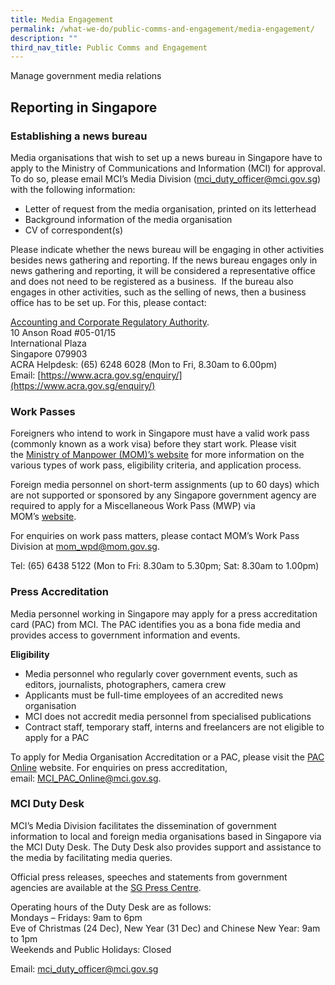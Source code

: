 ```yaml
---
title: Media Engagement
permalink: /what-we-do/public-comms-and-engagement/media-engagement/
description: ""
third_nav_title: Public Comms and Engagement
---
```

Manage government media relations

## Reporting in Singapore
  
### Establishing a news bureau  
  
Media organisations that wish to set up a news bureau in Singapore have to apply to the Ministry of Communications and Information (MCI) for approval. To do so, please email MCI’s Media Division ([mci_duty_officer@mci.gov.sg](mailto:mci_duty_officer@mci.gov.sg)) with the following information:   
  
* Letter of request from the media organisation, printed on its letterhead    
* Background information of the media organisation    
* CV of correspondent(s)  
  
Please indicate whether the news bureau will be engaging in other activities besides news gathering and reporting. If the news bureau engages only in news gathering and reporting, it will be considered a representative office and does not need to be registered as a business.  If the bureau also engages in other activities, such as the selling of news, then a business office has to be set up. For this, please contact:  
  
[Accounting and Corporate Regulatory Authority](https://www.acra.gov.sg/).     
10 Anson Road #05-01/15    
International Plaza    
Singapore 079903    
ACRA Helpdesk: (65) 6248 6028 (Mon to Fri, 8.30am to 6.00pm)    
Email: [https://www.acra.gov.sg/enquiry/](https://www.acra.gov.sg/enquiry/)  
  
### Work Passes  
  
Foreigners who intend to work in Singapore must have a valid work pass (commonly known as a work visa) before they start work. Please visit the [Ministry of Manpower (MOM)’s website](https://www.mom.gov.sg/passes-and-permits) for more information on the various types of work pass, eligibility criteria, and application process.    
  
Foreign media personnel on short-term assignments (up to 60 days) which are not supported or sponsored by any Singapore government agency are required to apply for a Miscellaneous Work Pass (MWP) via MOM’s [website](http://www.mom.gov.sg/passes-and-permits/miscellaneous-work-pass/apply-for-a-pass).   
  
For enquiries on work pass matters, please contact MOM’s Work Pass Division at [mom_wpd@mom.gov.sg](mailto:mom\_wpd@mom.gov.sg).

Tel: (65) 6438 5122 (Mon to Fri: 8.30am to 5.30pm; Sat: 8.30am to 1.00pm)
  
### Press Accreditation  
  
Media personnel working in Singapore may apply for a press accreditation card (PAC) from MCI. The PAC identifies you as a bona fide media and provides access to government information and events.    
  
**Eligibility**    
* Media personnel who regularly cover government events, such as editors, journalists, photographers, camera crew    
* Applicants must be full-time employees of an accredited news organisation    
* MCI does not accredit media personnel from specialised publications    
* Contract staff, temporary staff, interns and freelancers are not eligible to apply for a PAC  
  
To apply for Media Organisation Accreditation or a PAC, please visit the [PAC Online](http://www.mci.gov.sg/paconline) website.
For enquiries on press accreditation, email: [MCI_PAC_Online@mci.gov.sg](mailto:MCI\_PAC\_Online@mci.gov.sg).  
  
### MCI Duty Desk  
  
MCI’s Media Division facilitates the dissemination of government information to local and foreign media organisations based in Singapore via the MCI Duty Desk. The Duty Desk also provides support and assistance to the media by facilitating media queries.  
  
Official press releases, speeches and statements from government agencies are available at the [SG Press Centre](http://www.sgpc.gov.sg/).  
  
Operating hours of the Duty Desk are as follows:    
Mondays – Fridays: 9am to 6pm    
Eve of Christmas (24 Dec), New Year (31 Dec) and Chinese New Year: 9am to 1pm    
Weekends and Public Holidays: Closed  
  
Email: [mci_duty_officer@mci.gov.sg](mailto:mci_duty_officer@mci.gov.sg)